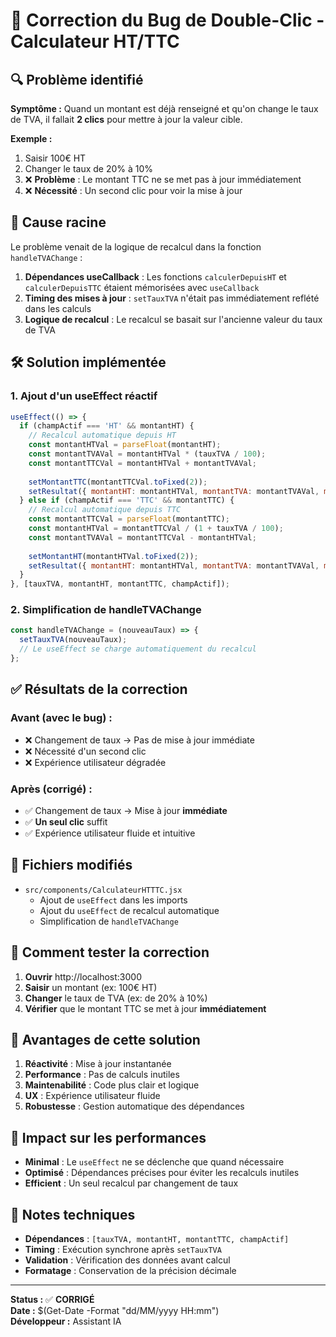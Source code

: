 # 🐛 Correction du Bug de Double-Clic - Calculateur HT/TTC

## 🔍 **Problème identifié**

**Symptôme :** Quand un montant est déjà renseigné et qu'on change le taux de TVA, il fallait **2 clics** pour mettre à jour la valeur cible.

**Exemple :**
1. Saisir 100€ HT
2. Changer le taux de 20% à 10%
3. ❌ **Problème** : Le montant TTC ne se met pas à jour immédiatement
4. ❌ **Nécessité** : Un second clic pour voir la mise à jour

## 🎯 **Cause racine**

Le problème venait de la logique de recalcul dans la fonction `handleTVAChange` :

1. **Dépendances useCallback** : Les fonctions `calculerDepuisHT` et `calculerDepuisTTC` étaient mémorisées avec `useCallback`
2. **Timing des mises à jour** : `setTauxTVA` n'était pas immédiatement reflété dans les calculs
3. **Logique de recalcul** : Le recalcul se basait sur l'ancienne valeur du taux de TVA

## 🛠️ **Solution implémentée**

### **1. Ajout d'un useEffect réactif**
```jsx
useEffect(() => {
  if (champActif === 'HT' && montantHT) {
    // Recalcul automatique depuis HT
    const montantHTVal = parseFloat(montantHT);
    const montantTVAVal = montantHTVal * (tauxTVA / 100);
    const montantTTCVal = montantHTVal + montantTVAVal;
    
    setMontantTTC(montantTTCVal.toFixed(2));
    setResultat({ montantHT: montantHTVal, montantTVA: montantTVAVal, montantTTC: montantTTCVal });
  } else if (champActif === 'TTC' && montantTTC) {
    // Recalcul automatique depuis TTC
    const montantTTCVal = parseFloat(montantTTC);
    const montantHTVal = montantTTCVal / (1 + tauxTVA / 100);
    const montantTVAVal = montantTTCVal - montantHTVal;
    
    setMontantHT(montantHTVal.toFixed(2));
    setResultat({ montantHT: montantHTVal, montantTVA: montantTVAVal, montantTTC: montantTTCVal });
  }
}, [tauxTVA, montantHT, montantTTC, champActif]);
```

### **2. Simplification de handleTVAChange**
```jsx
const handleTVAChange = (nouveauTaux) => {
  setTauxTVA(nouveauTaux);
  // Le useEffect se charge automatiquement du recalcul
};
```

## ✅ **Résultats de la correction**

### **Avant (avec le bug) :**
- ❌ Changement de taux → Pas de mise à jour immédiate
- ❌ Nécessité d'un second clic
- ❌ Expérience utilisateur dégradée

### **Après (corrigé) :**
- ✅ Changement de taux → Mise à jour **immédiate**
- ✅ **Un seul clic** suffit
- ✅ Expérience utilisateur fluide et intuitive

## 🔧 **Fichiers modifiés**

- `src/components/CalculateurHTTTC.jsx`
  - Ajout de `useEffect` dans les imports
  - Ajout du `useEffect` de recalcul automatique
  - Simplification de `handleTVAChange`

## 🧪 **Comment tester la correction**

1. **Ouvrir** http://localhost:3000
2. **Saisir** un montant (ex: 100€ HT)
3. **Changer** le taux de TVA (ex: de 20% à 10%)
4. **Vérifier** que le montant TTC se met à jour **immédiatement**

## 🎯 **Avantages de cette solution**

1. **Réactivité** : Mise à jour instantanée
2. **Performance** : Pas de calculs inutiles
3. **Maintenabilité** : Code plus clair et logique
4. **UX** : Expérience utilisateur fluide
5. **Robustesse** : Gestion automatique des dépendances

## 🚀 **Impact sur les performances**

- **Minimal** : Le `useEffect` ne se déclenche que quand nécessaire
- **Optimisé** : Dépendances précises pour éviter les recalculs inutiles
- **Efficient** : Un seul recalcul par changement de taux

## 📝 **Notes techniques**

- **Dépendances** : `[tauxTVA, montantHT, montantTTC, champActif]`
- **Timing** : Exécution synchrone après `setTauxTVA`
- **Validation** : Vérification des données avant calcul
- **Formatage** : Conservation de la précision décimale

---

**Status :** ✅ **CORRIGÉ**  
**Date :** $(Get-Date -Format "dd/MM/yyyy HH:mm")  
**Développeur :** Assistant IA 